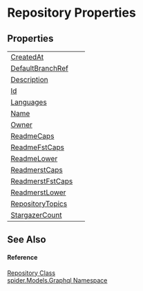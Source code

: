 # Repository Properties




## Properties
<table>
<tr>
<td><a href="977befe7-24cc-d8bb-04bd-9442c04aef24">CreatedAt</a></td>
<td> </td></tr>
<tr>
<td><a href="536112d8-50e6-7e07-fa85-a1d6b5482e1e">DefaultBranchRef</a></td>
<td> </td></tr>
<tr>
<td><a href="7bfbf214-47c1-6b32-e9bf-4752e847dad0">Description</a></td>
<td> </td></tr>
<tr>
<td><a href="ac6d1b97-af42-0758-3161-541bd81b6f81">Id</a></td>
<td> </td></tr>
<tr>
<td><a href="5bd9b2d3-d35d-6447-1618-9462ed2f2507">Languages</a></td>
<td> </td></tr>
<tr>
<td><a href="d25193e6-1aa9-faeb-de8a-914093f539a8">Name</a></td>
<td> </td></tr>
<tr>
<td><a href="fe311d8c-6648-5e3d-526f-71e3efb75aa7">Owner</a></td>
<td> </td></tr>
<tr>
<td><a href="22170757-ac14-5734-a8e1-1e5e86317f53">ReadmeCaps</a></td>
<td> </td></tr>
<tr>
<td><a href="e5f744f8-1ec5-b7f2-4db1-ed7996110549">ReadmeFstCaps</a></td>
<td> </td></tr>
<tr>
<td><a href="73694353-63a6-a221-25cf-60a9d84a157c">ReadmeLower</a></td>
<td> </td></tr>
<tr>
<td><a href="afa1d169-cd99-e07a-3ac3-5ef198b0036f">ReadmerstCaps</a></td>
<td> </td></tr>
<tr>
<td><a href="64b32cfb-d436-1451-1e53-bd84858914d4">ReadmerstFstCaps</a></td>
<td> </td></tr>
<tr>
<td><a href="641482e7-a7bc-3623-3b59-e4d02da1c9c3">ReadmerstLower</a></td>
<td> </td></tr>
<tr>
<td><a href="611d3b44-2fc4-96ad-90d2-7882ecc4da38">RepositoryTopics</a></td>
<td> </td></tr>
<tr>
<td><a href="99a7b83e-90d7-0666-2b2b-2630512d024c">StargazerCount</a></td>
<td> </td></tr>
</table>

## See Also


#### Reference
<a href="d257c7db-b747-0f93-dbc7-2897f0d62f6d">Repository Class</a>  
<a href="a7324a28-4f46-beaa-9269-26a8fa385391">spider.Models.Graphql Namespace</a>  
